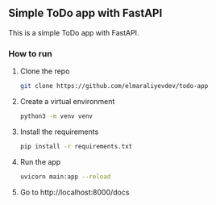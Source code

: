 ## Simple ToDo app with FastAPI

This is a simple ToDo app with FastAPI.

### How to run

1. Clone the repo

    ```bash
    git clone https://github.com/elmaraliyevdev/todo-app
    ```
2. Create a virtual environment
    ```bash
    python3 -m venv venv
    ```
3. Install the requirements
    ```bash
    pip install -r requirements.txt
    ```
4. Run the app
    ```bash
    uvicorn main:app --reload
    ```
5. Go to http://localhost:8000/docs